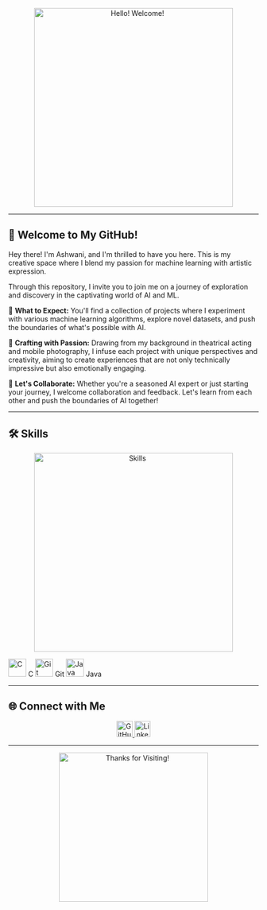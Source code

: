 <!-- Add a dynamic animated header -->
<p align="center">
  <img src="https://media.giphy.com/media/3o7aD5y9Y9mkt8z3fK/giphy.gif" alt="Hello! Welcome!" width="400"/>
</p>

---

<!-- Introduction Section -->
## 👋 Welcome to My GitHub! 

Hey there! I'm Ashwani, and I'm thrilled to have you here. This is my creative space where I blend my passion for machine learning with artistic expression. 

Through this repository, I invite you to join me on a journey of exploration and discovery in the captivating world of AI and ML.

🚀 **What to Expect:** You'll find a collection of projects where I experiment with various machine learning algorithms, explore novel datasets, and push the boundaries of what's possible with AI.

🎨 **Crafting with Passion:** Drawing from my background in theatrical acting and mobile photography, I infuse each project with unique perspectives and creativity, aiming to create experiences that are not only technically impressive but also emotionally engaging.

🤝 **Let's Collaborate:** Whether you're a seasoned AI expert or just starting your journey, I welcome collaboration and feedback. Let's learn from each other and push the boundaries of AI together!

---

<!-- Skills Section with animated icons -->
## 🛠️ Skills

<p align="center">
  <img src="https://media.giphy.com/media/h408T6Y5GfmXBKW62l/giphy.gif" alt="Skills" width="400"/>
</p>


<!-- Add your skills with respective animated icons -->
<p align="left">
  <!-- Skills icons from the original README -->
  <img src="https://raw.githubusercontent.com/danielcranney/readme-generator/main/public/icons/skills/c-colored.svg" width="36" height="36" alt="C" /> C
  <img src="https://raw.githubusercontent.com/danielcranney/readme-generator/main/public/icons/skills/git-colored.svg" width="36" height="36" alt="Git" /> Git
  <img src="https://raw.githubusercontent.com/danielcranney/readme-generator/main/public/icons/skills/java-colored.svg" width="36" height="36" alt="Java" /> Java
  <!-- Add more skills here -->
</p>

---

<!-- Social Media Section -->
## 🌐 Connect with Me

<p align="center">
  <a href="https://www.github.com/itsashwanianand" target="_blank" rel="noreferrer">
    <img src="https://raw.githubusercontent.com/danielcranney/readme-generator/main/public/icons/socials/github.svg" alt="GitHub" width="32"/>
  </a>
  <a href="https://www.linkedin.com/in/ashwanianandofficialpage" target="_blank" rel="noreferrer">
    <img src="https://raw.githubusercontent.com/danielcranney/readme-generator/main/public/icons/socials/linkedin.svg" alt="LinkedIn" width="32"/>
  </a>
</p>

---

<!-- Footer Section -->
<p align="center">
  <img src="https://media.giphy.com/media/3o7aD5y9Y9mkt8z3fK/giphy.gif" alt="Thanks for Visiting!" width="300"/>
</p>
